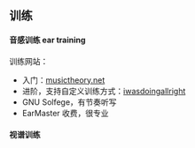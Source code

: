 ## 训练 


#### 音感训练 ear training
训练网站：
- 入门：[musictheory.net](https://www.musictheory.net/exercises)
- 进阶，支持自定义训练方式：[iwasdoingallright](https://www.iwasdoingallright.com/tools/ear_training/online/)
- GNU Solfege，有节奏听写
- EarMaster 收费，很专业

#### 视谱训练